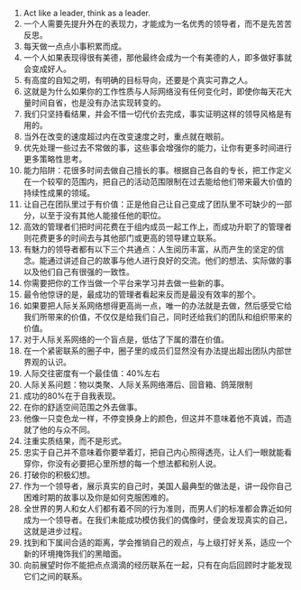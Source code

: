 1. Act like a leader, think as a leader.
2. 一个人需要先提升外在的表现力，才能成为一名优秀的领导者，而不是先苦苦反思。
3. 每天做一点点小事积累而成。
4. 一个人如果表现得很有美德，那他最终会成为一个有美德的人，即多做好事就会变成好人。
5. 有高度的自知之明，有明确的目标导向，还要是个真实可靠之人。
6. 这就是为什么如果你的工作性质与人际网络没有任何变化时，即使你每天花大量时间自省，也是没有办法实现转变的。
7. 我们只坚持看结果，并会不惜一切代价去完成，事实证明这样的领导风格是有用的。
8. 当外在改变的速度超过内在改变速度之时，重点就在眼前。
9. 优先处理一些过去不常做的事，这些事会增强你的能力，让你有更多时间进行更多策略性思考。
10. 能力陷阱：花很多时间去做自己擅长的事。根据自己各自的专长，把工作定义在一个较窄的范围内，把自己的活动范围限制在过去能给他们带来最大价值的持续性成果的领域。
11. 让自己在团队里过于有价值：正是他自己让自己变成了团队里不可缺少的一部分，以至于没有其他人能接任他的职位。
12. 高效的管理者们把时间花费在于组内成员一起工作上，而成功升职了的管理者则花费更多的时间去与其他部门或更高的领导建立联系。
13. 有魅力的领导者都有以下三个共通点：人生阅历丰富，从而产生的坚定的信念。能通过讲述自己的故事与他人进行良好的交流。他们的想法、实际做的事以及他们自己有很强的一致性。
14. 你需要把你的工作当做一个平台来学习并去做一些新的事。
15. 最令他惊讶的是，最成功的管理者看起来反而是最没有效率的那个。
16. 如果要把人际关系网络想得更高尚一点，唯一的办法就是去做，然后感受它给我们所带来的价值，不仅仅是给我们自己，同时还给我们的团队和组织带来的价值。
17. 对于人际关系网络的一个盲点是，低估了下属的潜在价值。
18. 在一个紧密联系的圈子中，圈子里的成员们显然没有办法提出超出团队内部世界观的认识。
19. 人际交往密度有一个最佳值：40%左右
20. 人际关系问题：物以类聚、人际关系网络滞后、回音箱、鸽笼限制
21. 成功的80%在于自我表现。
22. 在你的舒适空间范围之外去做事。
23. 他像一只变色龙一样，不停变换身上的颜色，但这并不意味着他不真诚，而造就了他的与众不同。
24. 注重实质结果，而不是形式。
25. 忠实于自己并不意味着你要举着灯，把自己内心照得透亮，让人们一眼就能看穿你，你没有必要把心里所想的每一个想法都和别人说。
26. 打破你的积极幻想。
27. 作为一个领导者，展示真实的自己时，美国人最典型的做法是，讲一段你自己困难时期的故事以及你是如何克服困难的。
28. 全世界的男人和女人们都有着不同的行为准则，而男人们的标准都会靠近如何成为一个领导者。在我们未能成功模仿我们的偶像时，便会发现真实的自己，这就是进步过程。
29. 找到和下属间合适的距离，学会推销自己的观点，与上级打好关系，适应一个新的环境掩饰我们的黑暗面。
30. 向前展望时你不能把点点滴滴的经历联系在一起，只有在向后回顾时才能发现它们之间的联系。


